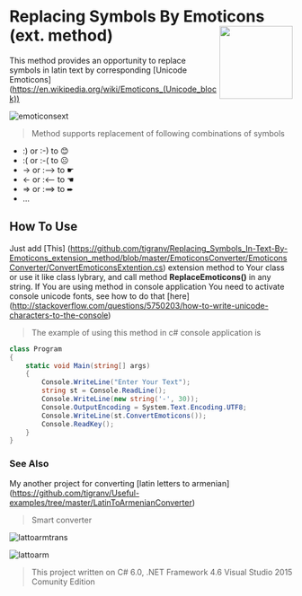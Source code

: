 # Replacing Symbols By Emoticons (ext. method) <img src="https://cloud.githubusercontent.com/assets/24522089/21962098/41a510c8-db36-11e6-95ef-eb392a0a1919.png" align="right" width="130px" height="130px" /> 

This method provides an opportunity to replace symbols in latin text by corresponding [Unicode Emoticons] (https://en.wikipedia.org/wiki/Emoticons_(Unicode_block))

![emoticonsext](https://cloud.githubusercontent.com/assets/24522089/22016876/41975f82-dcc1-11e6-9d41-d1f42d06c7d4.gif)

> Method supports replacement of following combinations of symbols 

* :) or :-) to  &#128522;
* :( or :-( to  &#9785;
* -> or :--> to  &#9755;
* <- or :<-- to  &#9754;
* => or :==> to  &#10152;
* ...

## How To Use
Just add [This] (https://github.com/tigranv/Replacing_Symbols_In-Text-By-Emoticons_extension_method/blob/master/EmoticonsConverter/EmoticonsConverter/ConvertEmoticonsExtention.cs) extension method to Your class or use it like class lybrary, and call method **ReplaceEmoticons()**  in any string.
If You are using method in console application You need to activate console unicode fonts, see how to do that [here] (http://stackoverflow.com/questions/5750203/how-to-write-unicode-characters-to-the-console)   

> The example of using this method in c# console application is
```c#
class Program
{
    static void Main(string[] args)
    {
        Console.WriteLine("Enter Your Text");
        string st = Console.ReadLine();
        Console.WriteLine(new string('-', 30));
        Console.OutputEncoding = System.Text.Encoding.UTF8;
        Console.WriteLine(st.ConvertEmoticons());
        Console.ReadKey();
    }
}
```

### See Also

My another project for converting  [latin letters to armenian] (https://github.com/tigranv/Useful-examples/tree/master/LatinToArmenianConverter)

> Smart converter

![lattoarmtrans](https://cloud.githubusercontent.com/assets/24522089/22148893/2b804eaa-df2a-11e6-80f3-2347ddc75dfc.png)

![lattoarm](https://cloud.githubusercontent.com/assets/24522089/21999629/84782556-dc54-11e6-87df-d6780b7d9649.gif)


> This project written on C# 6.0, .NET Framework 4.6 Visual Studio 2015 Comunity Edition



